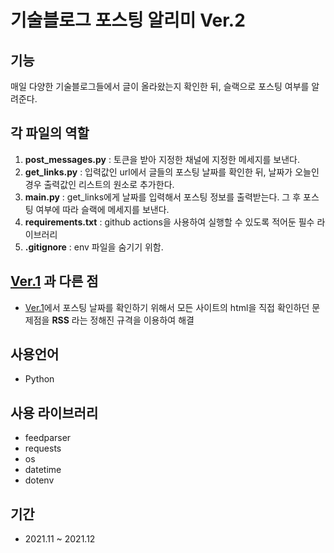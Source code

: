 # 기술블로그 포스팅 알리미 Ver.2

## 기능
매일 다양한 기술블로그들에서 글이 올라왔는지 확인한 뒤, 슬랙으로 포스팅 여부를 알려준다.

## 각 파일의 역할
1. **post_messages.py** : 토큰을 받아 지정한 채널에 지정한 메세지를 보낸다.
2. **get_links.py** : 입력값인 url에서 글들의 포스팅 날짜를 확인한 뒤, 날짜가 오늘인 경우 출력값인 리스트의 원소로 추가한다.
3. **main.py** : get_links에게 날짜를 입력해서 포스팅 정보를 출력받는다. 그 후 포스팅 여부에 따라 슬랙에 메세지를 보낸다.
4. **requirements.txt** : github actions을 사용하여 실행할 수 있도록 적어둔 필수 라이브러리
5. **.gitignore** : env 파일을 숨기기 위함.

## [Ver.1](https://github.com/rysdid17/techblog_slack) 과 다른 점
* [Ver.1](https://github.com/rysdid17/techblog_slack)에서 포스팅 날짜를 확인하기 위해서 모든 사이트의 html을 직접 확인하던 문제점을 **RSS** 라는 정해진 규격을 이용하여 해결

## 사용언어
* Python

## 사용 라이브러리
* feedparser
* requests
* os
* datetime
* dotenv

## 기간
* 2021.11 ~ 2021.12
